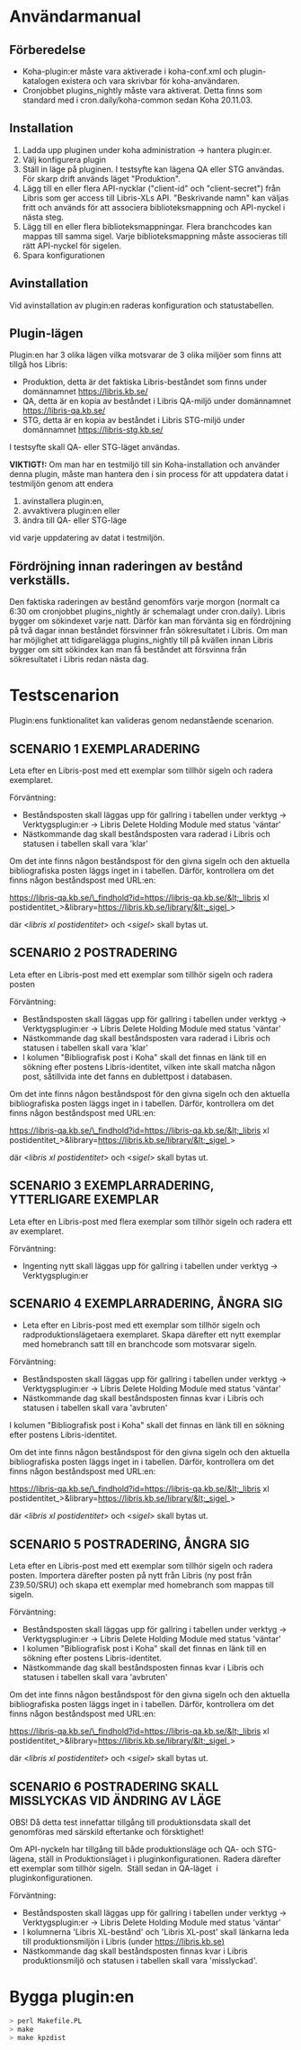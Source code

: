 # Användarmanual

## Förberedelse

* Koha-plugin:er måste vara aktiverade i koha-conf.xml och plugin-katalogen existera och vara skrivbar för koha-användaren.
* Cronjobbet plugins_nightly måste vara aktiverat. Detta finns som standard med i cron.daily/koha-common sedan Koha 20.11.03.

## Installation

1. Ladda upp pluginen under koha administration -> hantera plugin:er.
1. Välj konfigurera plugin
1. Ställ in läge på pluginen.  I testsyfte kan lägena QA eller STG användas.  För skarp drift används läget "Produktion".
1. Lägg till en eller flera API-nycklar ("client-id" och "client-secret") från Libris som ger access till Libris-XLs API.  "Beskrivande namn" kan väljas fritt och används för att associera biblioteksmappning och API-nyckel i nästa steg.
1. Lägg till en eller flera biblioteksmappningar.  Flera branchcodes kan mappas till samma sigel.  Varje biblioteksmappning måste associeras till rätt API-nyckel för sigelen.
1. Spara konfigurationen

## Avinstallation

Vid avinstallation av plugin:en raderas konfiguration och statustabellen.

## Plugin-lägen

Plugin:en har 3 olika lägen vilka motsvarar de 3 olika miljöer som finns att tillgå hos Libris:

* Produktion, detta är det faktiska Libris-beståndet som finns under domännamnet <https://libris.kb.se/>
* QA, detta är en kopia av beståndet i Libris QA-miljö under domännamnet <https://libris-qa.kb.se/>
* STG, detta är en kopia av beståndet i Libris STG-miljö under domännamnet <https://libris-stg.kb.se/>

I testsyfte skall QA- eller STG-läget användas.

**VIKTIGT!:** Om man har en testmiljö till sin Koha-installation och använder denna plugin, måste man hantera den i sin process för att uppdatera datat i testmiljön genom att endera

1. avinstallera plugin:en,
1. avvaktivera plugin:en eller
1. ändra till QA- eller STG-läge

vid varje uppdatering av datat i testmiljön.

## Fördröjning innan raderingen av bestånd verkställs.

Den faktiska raderingen av bestånd genomförs varje morgon (normalt ca 6:30 om cronjobbet plugins\_nightly är schemalagt under cron.daily). Libris bygger om sökindexet varje natt. Därför kan man förvänta sig en fördröjning på två dagar innan beståndet försvinner från sökresultatet i Libris. Om man har möjlighet att tidigarelägga plugins\_nightly till på kvällen innan Libris bygger om sitt sökindex kan man få beståndet att försvinna från sökresultatet i Libris redan nästa dag.

# Testscenarion

Plugin:ens funktionalitet kan valideras genom nedanstående scenarion.

## SCENARIO 1 EXEMPLARADERING

Leta efter en Libris-post med ett exemplar som tillhör sigeln och radera exemplaret.

Förväntning:

* Beståndsposten skall läggas upp för gallring i tabellen under verktyg -> Verktygsplugin:er -> Libris Delete Holding Module med status 'väntar'
* Nästkommande dag skall beståndsposten vara raderad i Libris och statusen i tabellen skall vara 'klar'

Om det inte finns någon beståndspost för den givna sigeln och den aktuella bibliografiska posten läggs inget in i tabellen.  Därför, kontrollera om det finns någon beståndspost med URL:en:

https://libris-qa.kb.se/\_findhold?id=https://libris-qa.kb.se/&lt;_libris xl postidentitet_&gt;&library=https://libris.kb.se/library/&lt;_sigel_&gt;

där &lt;_libris xl postidentitet_&gt; och &lt;_sigel_&gt; skall bytas ut.

## SCENARIO 2 POSTRADERING

Leta efter en Libris-post med ett exemplar som tillhör sigeln och radera posten

Förväntning:

* Beståndsposten skall läggas upp för gallring i tabellen under verktyg -> Verktygsplugin:er -> Libris Delete Holding Module med status 'väntar'
* Nästkommande dag skall beståndsposten vara raderad i Libris och statusen i tabellen skall vara 'klar'
* I kolumen "Bibliografisk post i Koha" skall det finnas en länk till en sökning efter postens Libris-identitet, vilken inte skall matcha någon post, såtillvida inte det fanns en dublettpost i databasen.

Om det inte finns någon beståndspost för den givna sigeln och den aktuella bibliografiska posten läggs inget in i tabellen.  Därför, kontrollera om det finns någon beståndspost med URL:en:

https://libris-qa.kb.se/\_findhold?id=https://libris-qa.kb.se/&lt;_libris xl postidentitet_&gt;&library=https://libris.kb.se/library/&lt;_sigel_&gt;

där &lt;_libris xl postidentitet_&gt; och &lt;_sigel_&gt; skall bytas ut.

## SCENARIO 3 EXEMPLARRADERING, YTTERLIGARE EXEMPLAR

Leta efter en Libris-post med flera exemplar som tillhör sigeln och radera ett av exemplaret.

Förväntning:

* Ingenting nytt skall läggas upp för gallring i tabellen under verktyg -> Verktygsplugin:er

## SCENARIO 4 EXEMPLARRADERING, ÅNGRA SIG

* Leta efter en Libris-post med ett exemplar som tillhör sigeln och radproduktionslägetaera exemplaret.  Skapa därefter ett nytt exemplar med homebranch satt till en branchcode som motsvarar sigeln.

Förväntning:

* Beståndsposten skall läggas upp för gallring i tabellen under verktyg -> Verktygsplugin:er -> Libris Delete Holding Module med status 'väntar'
* Nästkommande dag skall beståndsposten finnas kvar i Libris och statusen i tabellen skall vara 'avbruten'

I kolumen "Bibliografisk post i Koha" skall det finnas en länk till en sökning efter postens Libris-identitet.

Om det inte finns någon beståndspost för den givna sigeln och den aktuella bibliografiska posten läggs inget in i tabellen.  Därför, kontrollera om det finns någon beståndspost med URL:en:

https://libris-qa.kb.se/\_findhold?id=https://libris-qa.kb.se/&lt;_libris xl postidentitet_&gt;&library=https://libris.kb.se/library/&lt;_sigel_&gt;

där &lt;_libris xl postidentitet_&gt; och &lt;_sigel_&gt; skall bytas ut.

## SCENARIO 5 POSTRADERING, ÅNGRA SIG

Leta efter en Libris-post med ett exemplar som tillhör sigeln och radera posten.  Importera därefter posten på nytt från Libris (ny post från Z39.50/SRU) och skapa ett exemplar med homebranch som mappas till sigeln.

Förväntning:

* Beståndsposten skall läggas upp för gallring i tabellen under verktyg -> Verktygsplugin:er -> Libris Delete Holding Module med status 'väntar'
* I kolumen "Bibliografisk post i Koha" skall det finnas en länk till en sökning efter postens Libris-identitet.
* Nästkommande dag skall beståndsposten finnas kvar i Libris och statusen i tabellen skall vara 'avbruten'

Om det inte finns någon beståndspost för den givna sigeln och den aktuella bibliografiska posten läggs inget in i tabellen.  Därför, kontrollera om det finns någon beståndspost med URL:en:

https://libris-qa.kb.se/\_findhold?id=https://libris-qa.kb.se/&lt;_libris xl postidentitet_&gt;&library=https://libris.kb.se/library/&lt;_sigel_&gt;

där &lt;_libris xl postidentitet_&gt; och &lt;_sigel_&gt; skall bytas ut.

## SCENARIO 6 POSTRADERING SKALL MISSLYCKAS VID ÄNDRING AV LÄGE

OBS! Då detta test innefattar tillgång till produktionsdata skall det genomföras med särskild eftertanke och försktighet!

Om API-nyckeln har tillgång till både produktionsläge och QA- och STG-lägena, ställ in Produktionsläget i i pluginkonfigurationen. Radera därefter ett exemplar som tillhör sigeln.  Ställ sedan in QA-läget  i pluginkonfigurationen.

Förväntning:

* Beståndsposten skall läggas upp för gallring i tabellen under verktyg -> Verktygsplugin:er -> Libris Delete Holding Module med status 'väntar'
* I kolumnerna 'Libris XL-bestånd' och 'Libris XL-post' skall länkarna leda till produktionsmiljön i Libris (under [https://libris.kb.se)](https://libris.kb.se\))
* Nästkommande dag skall beståndsposten finnas kvar i Libris produktionsmiljö och statusen i tabellen skall vara 'misslyckad'.

# Bygga plugin:en

```sh
> perl Makefile.PL
> make
> make kpzdist
```
